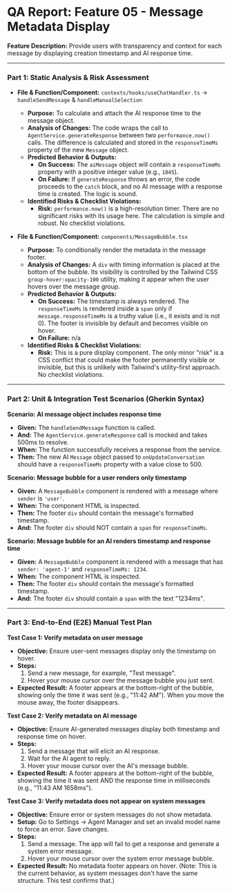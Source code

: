
# QA Report: Feature 05 - Message Metadata Display

**Feature Description:** Provide users with transparency and context for each message by displaying creation timestamp and AI response time.

---

### **Part 1: Static Analysis & Risk Assessment**

*   **File & Function/Component:** `contexts/hooks/useChatHandler.ts` -> `handleSendMessage` & `handleManualSelection`
    *   **Purpose:** To calculate and attach the AI response time to the message object.
    *   **Analysis of Changes:** The code wraps the call to `AgentService.generateResponse` between two `performance.now()` calls. The difference is calculated and stored in the `responseTimeMs` property of the new `Message` object.
    *   **Predicted Behavior & Outputs:**
        *   **On Success:** The `aiMessage` object will contain a `responseTimeMs` property with a positive integer value (e.g., `1845`).
        *   **On Failure:** If `generateResponse` throws an error, the code proceeds to the `catch` block, and no AI message with a response time is created. The logic is sound.
    *   **Identified Risks & Checklist Violations:**
        *   **Risk:** `performance.now()` is a high-resolution timer. There are no significant risks with its usage here. The calculation is simple and robust. No checklist violations.

*   **File & Function/Component:** `components/MessageBubble.tsx`
    *   **Purpose:** To conditionally render the metadata in the message footer.
    *   **Analysis of Changes:** A `div` with timing information is placed at the bottom of the bubble. Its visibility is controlled by the Tailwind CSS `group-hover:opacity-100` utility, making it appear when the user hovers over the message group.
    *   **Predicted Behavior & Outputs:**
        *   **On Success:** The timestamp is always rendered. The `responseTimeMs` is rendered inside a `span` only if `message.responseTimeMs` is a truthy value (i.e., it exists and is not 0). The footer is invisible by default and becomes visible on hover.
        *   **On Failure:** n/a
    *   **Identified Risks & Checklist Violations:**
        *   **Risk:** This is a pure display component. The only minor "risk" is a CSS conflict that could make the footer permanently visible or invisible, but this is unlikely with Tailwind's utility-first approach. No checklist violations.

---

### **Part 2: Unit & Integration Test Scenarios (Gherkin Syntax)**

**Scenario: AI message object includes response time**
*   **Given:** The `handleSendMessage` function is called.
*   **And:** The `AgentService.generateResponse` call is mocked and takes 500ms to resolve.
*   **When:** The function successfully receives a response from the service.
*   **Then:** The new AI `Message` object passed to `onUpdateConversation` should have a `responseTimeMs` property with a value close to 500.

**Scenario: Message bubble for a user renders only timestamp**
*   **Given:** A `MessageBubble` component is rendered with a message where `sender` is `'user'`.
*   **When:** The component HTML is inspected.
*   **Then:** The footer `div` should contain the message's formatted timestamp.
*   **And:** The footer `div` should NOT contain a `span` for `responseTimeMs`.

**Scenario: Message bubble for an AI renders timestamp and response time**
*   **Given:** A `MessageBubble` component is rendered with a message that has `sender: 'agent-1'` and `responseTimeMs: 1234`.
*   **When:** The component HTML is inspected.
*   **Then:** The footer `div` should contain the message's formatted timestamp.
*   **And:** The footer `div` should contain a `span` with the text "1234ms".

---

### **Part 3: End-to-End (E2E) Manual Test Plan**

**Test Case 1: Verify metadata on user message**
*   **Objective:** Ensure user-sent messages display only the timestamp on hover.
*   **Steps:**
    1.  Send a new message, for example, "Test message".
    2.  Hover your mouse cursor over the message bubble you just sent.
*   **Expected Result:** A footer appears at the bottom-right of the bubble, showing only the time it was sent (e.g., "11:42 AM"). When you move the mouse away, the footer disappears.

**Test Case 2: Verify metadata on AI message**
*   **Objective:** Ensure AI-generated messages display both timestamp and response time on hover.
*   **Steps:**
    1.  Send a message that will elicit an AI response.
    2.  Wait for the AI agent to reply.
    3.  Hover your mouse cursor over the AI's message bubble.
*   **Expected Result:** A footer appears at the bottom-right of the bubble, showing the time it was sent AND the response time in milliseconds (e.g., "11:43 AM 1658ms").

**Test Case 3: Verify metadata does not appear on system messages**
*   **Objective:** Ensure error or system messages do not show metadata.
*   **Setup:** Go to Settings -> Agent Manager and set an invalid model name to force an error. Save changes.
*   **Steps:**
    1.  Send a message. The app will fail to get a response and generate a system error message.
    2.  Hover your mouse cursor over the system error message bubble.
*   **Expected Result:** No metadata footer appears on hover. (Note: This is the current behavior, as system messages don't have the same structure. This test confirms that.)